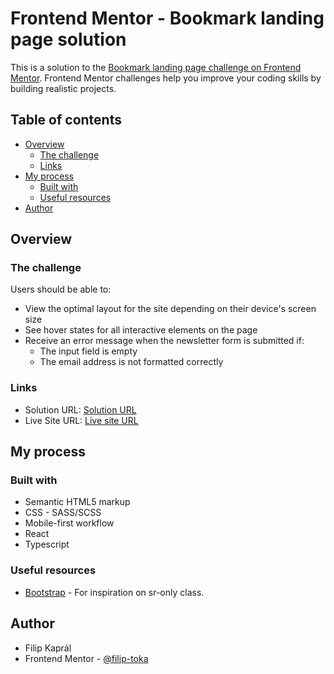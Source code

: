 # Frontend Mentor - Bookmark landing page solution

This is a solution to the [Bookmark landing page challenge on Frontend Mentor](https://www.frontendmentor.io/challenges/bookmark-landing-page-5d0b588a9edda32581d29158). Frontend Mentor challenges help you improve your coding skills by building realistic projects.

## Table of contents

- [Overview](#overview)
  - [The challenge](#the-challenge)
  - [Links](#links)
- [My process](#my-process)
  - [Built with](#built-with)
  - [Useful resources](#useful-resources)
- [Author](#author)

## Overview

### The challenge

Users should be able to:

- View the optimal layout for the site depending on their device's screen size
- See hover states for all interactive elements on the page
- Receive an error message when the newsletter form is submitted if:
  - The input field is empty
  - The email address is not formatted correctly

### Links

- Solution URL: [Solution URL](https://github.com/filip-toka/fem-bookmark-landing-page)
- Live Site URL: [Live site URL](https://filip-toka.github.io/fem-bookmark-landing-page)

## My process

### Built with

- Semantic HTML5 markup
- CSS - SASS/SCSS
- Mobile-first workflow
- React
- Typescript

### Useful resources

- [Bootstrap](https://getbootstrap.com) - For inspiration on sr-only class.

## Author

- Filip Kaprál
- Frontend Mentor - [@filip-toka](https://www.frontendmentor.io/profile/filip-toka)
